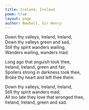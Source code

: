 ```yaml
---
title: Ireland, Ireland
poem: true
layout: page
author: Newbolt, Sir Henry
---
```

Down thy valleys, Ireland, Ireland,  
Down thy valleys green and sad,  
Still thy spirit wanders wailing,  
Wanders wailing, wanders mad.  

Long ago that anguish took thee,  
Ireland, Ireland, green and fair,  
Spoilers strong in darkness took thee,  
Broke thy heart and left thee there.  

Down thy valleys, Ireland, Ireland,  
Still thy spirit wanders mad;  
All too late they love that wronged thee,  
Ireland, Ireland, green and sad.

